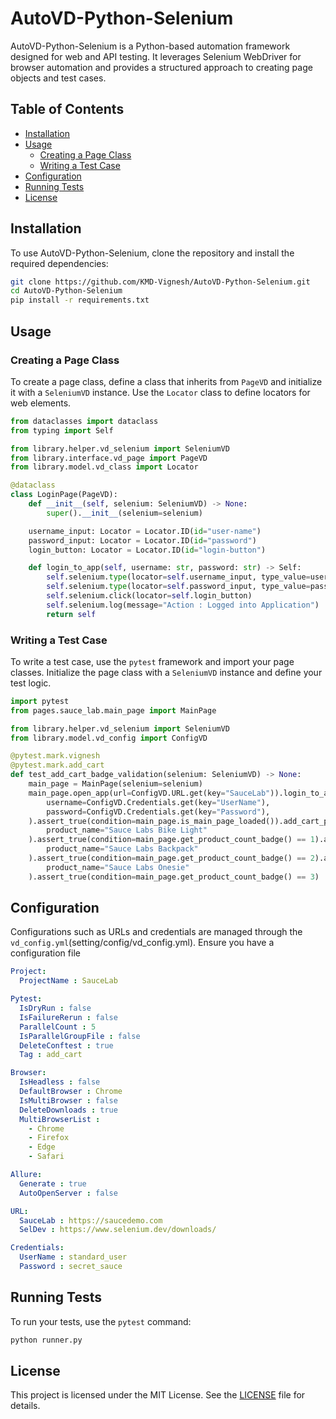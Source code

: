 # AutoVD-Python-Selenium

AutoVD-Python-Selenium is a Python-based automation framework designed for web and API testing. It leverages Selenium WebDriver for browser automation and provides a structured approach to creating page objects and test cases.

## Table of Contents

- [Installation](#installation)
- [Usage](#usage)
  - [Creating a Page Class](#creating-a-page-class)
  - [Writing a Test Case](#writing-a-test-case)
- [Configuration](#configuration)
- [Running Tests](#running-tests)
- [License](#license)

## Installation

To use AutoVD-Python-Selenium, clone the repository and install the required dependencies:

```bash
git clone https://github.com/KMD-Vignesh/AutoVD-Python-Selenium.git
cd AutoVD-Python-Selenium
pip install -r requirements.txt
```

## Usage

### Creating a Page Class

To create a page class, define a class that inherits from `PageVD` and initialize it with a `SeleniumVD` instance. Use the `Locator` class to define locators for web elements.

```python
from dataclasses import dataclass
from typing import Self

from library.helper.vd_selenium import SeleniumVD
from library.interface.vd_page import PageVD
from library.model.vd_class import Locator

@dataclass
class LoginPage(PageVD):
    def __init__(self, selenium: SeleniumVD) -> None:
        super().__init__(selenium=selenium)

    username_input: Locator = Locator.ID(id="user-name")
    password_input: Locator = Locator.ID(id="password")
    login_button: Locator = Locator.ID(id="login-button")

    def login_to_app(self, username: str, password: str) -> Self:
        self.selenium.type(locator=self.username_input, type_value=username)
        self.selenium.type(locator=self.password_input, type_value=password)
        self.selenium.click(locator=self.login_button)
        self.selenium.log(message="Action : Logged into Application")
        return self
```

### Writing a Test Case

To write a test case, use the `pytest` framework and import your page classes. Initialize the page class with a `SeleniumVD` instance and define your test logic.

```python
import pytest
from pages.sauce_lab.main_page import MainPage

from library.helper.vd_selenium import SeleniumVD
from library.model.vd_config import ConfigVD

@pytest.mark.vignesh
@pytest.mark.add_cart
def test_add_cart_badge_validation(selenium: SeleniumVD) -> None:
    main_page = MainPage(selenium=selenium)
    main_page.open_app(url=ConfigVD.URL.get(key="SauceLab")).login_to_app(
        username=ConfigVD.Credentials.get(key="UserName"),
        password=ConfigVD.Credentials.get(key="Password"),
    ).assert_true(condition=main_page.is_main_page_loaded()).add_cart_product(
        product_name="Sauce Labs Bike Light"
    ).assert_true(condition=main_page.get_product_count_badge() == 1).add_cart_product(
        product_name="Sauce Labs Backpack"
    ).assert_true(condition=main_page.get_product_count_badge() == 2).add_cart_product(
        product_name="Sauce Labs Onesie"
    ).assert_true(condition=main_page.get_product_count_badge() == 3)
```

## Configuration

Configurations such as URLs and credentials are managed through the `vd_config.yml`(setting/config/vd_config.yml). Ensure you have a configuration file

```yaml
Project:
  ProjectName : SauceLab

Pytest:
  IsDryRun : false
  IsFailureRerun : false
  ParallelCount : 5
  IsParallelGroupFile : false
  DeleteConftest : true
  Tag : add_cart

Browser:
  IsHeadless : false
  DefaultBrowser : Chrome
  IsMultiBrowser : false
  DeleteDownloads : true
  MultiBrowserList : 
    - Chrome
    - Firefox
    - Edge
    - Safari

Allure:
  Generate : true
  AutoOpenServer : false

URL:
  SauceLab : https://saucedemo.com
  SelDev : https://www.selenium.dev/downloads/

Credentials:
  UserName : standard_user
  Password : secret_sauce


```

## Running Tests

To run your tests, use the `pytest` command:

```bash
python runner.py
```

## License

This project is licensed under the MIT License. See the [LICENSE](LICENSE) file for details.
